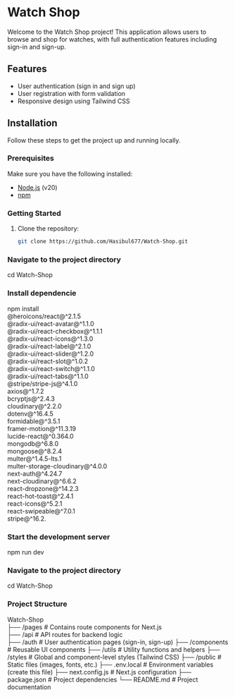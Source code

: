 # Watch Shop

Welcome to the Watch Shop project! This application allows users to browse and shop for watches, with full authentication features including sign-in and sign-up.

## Features
- User authentication (sign in and sign up)
- User registration with form validation
- Responsive design using Tailwind CSS

## Installation

Follow these steps to get the project up and running locally.

### Prerequisites
Make sure you have the following installed:
- [Node.js](https://nodejs.org/) (v20)
- [npm](https://www.npmjs.com/)

### Getting Started
1. Clone the repository:
   ```bash
   git clone https://github.com/Hasibul677/Watch-Shop.git


### Navigate to the project directory
cd Watch-Shop

### Install dependencie
npm install \
  @heroicons/react@^2.1.5 \
  @radix-ui/react-avatar@^1.1.0 \
  @radix-ui/react-checkbox@^1.1.1 \
  @radix-ui/react-icons@^1.3.0 \
  @radix-ui/react-label@^2.1.0 \
  @radix-ui/react-slider@^1.2.0 \
  @radix-ui/react-slot@^1.0.2 \
  @radix-ui/react-switch@^1.1.0 \
  @radix-ui/react-tabs@^1.1.0 \
  @stripe/stripe-js@^4.1.0 \
  axios@^1.7.2 \
  bcryptjs@^2.4.3 \
  cloudinary@^2.2.0 \
  dotenv@^16.4.5 \
  formidable@^3.5.1 \
  framer-motion@^11.3.19 \
  lucide-react@^0.364.0 \
  mongodb@^6.8.0 \
  mongoose@^8.2.4 \
  multer@^1.4.5-lts.1 \
  multer-storage-cloudinary@^4.0.0 \
  next-auth@^4.24.7 \
  next-cloudinary@^6.6.2 \
  react-dropzone@^14.2.3 \
  react-hot-toast@^2.4.1 \
  react-icons@^5.2.1 \
  react-swipeable@^7.0.1 \
  stripe@^16.2.

### Start the development server
npm run dev

### Navigate to the project directory
cd Watch-Shop

### Project Structure
Watch-Shop \
├── /pages               # Contains route components for Next.js \
├── /api                 # API routes for backend logic \
├── /auth                # User authentication pages (sign-in, sign-up)
├── /components          # Reusable UI components
├── /utils               # Utility functions and helpers
├── /styles              # Global and component-level styles (Tailwind CSS)
├── /public              # Static files (images, fonts, etc.)
├── .env.local           # Environment variables (create this file)
├── next.config.js       # Next.js configuration
├── package.json         # Project dependencies
└── README.md            # Project documentation
